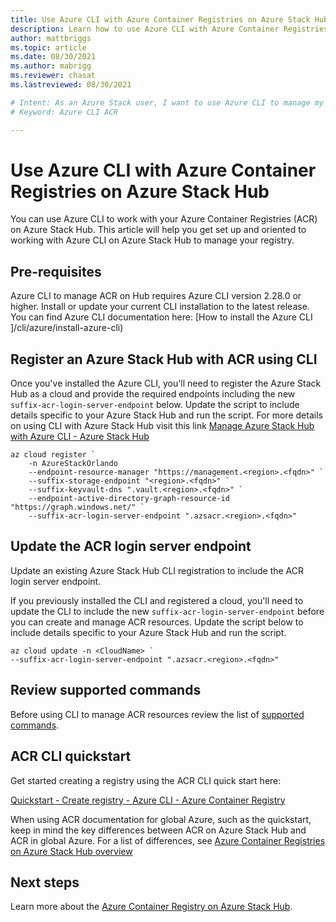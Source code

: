 ```yaml
---
title: Use Azure CLI with Azure Container Registries on Azure Stack Hub
description: Learn how to use Azure CLI with Azure Container Registries on Azure Stack Hub
author: mattbriggs
ms.topic: article
ms.date: 08/30/2021
ms.author: mabrigg
ms.reviewer: chasat
ms.lastreviewed: 08/30/2021

# Intent: As an Azure Stack user, I want to use Azure CLI to manage my registry.
# Keyword: Azure CLI ACR

---
```


# Use Azure CLI with Azure Container Registries on Azure Stack Hub

You can use Azure CLI to work with your Azure Container Registries (ACR) on Azure Stack Hub. This article will help you get set up and oriented to working with Azure CLI on Azure Stack Hub to manage your registry.

## Pre-requisites

Azure CLI to manage ACR on Hub requires Azure CLI version 2.28.0 or higher. Install or update your current CLI installation to the latest release. You can find Azure CLI documentation here: [How to install the Azure CLI ]/cli/azure/install-azure-cli)

## Register an Azure Stack Hub with ACR using CLI

Once you've installed the Azure CLI, you'll need to register the Azure Stack Hub as a cloud and provide the required endpoints including the new `suffix-acr-login-server-endpoint` below. Update the script to include details specific to your Azure Stack Hub and run the script. For more details on using CLI with Azure Stack Hub visit this link [Manage Azure Stack Hub with Azure CLI - Azure Stack Hub](azure-stack-version-profiles-azurecli2.md)

```azurecli
az cloud register `
    -n AzureStackOrlando
    --endpoint-resource-manager "https://management.<region>.<fqdn>" `
    --suffix-storage-endpoint "<region>.<fqdn>" `
    --suffix-keyvault-dns ".vault.<region>.<fqdn>" `
    --endpoint-active-directory-graph-resource-id "https://graph.windows.net/" `
    --suffix-acr-login-server-endpoint ".azsacr.<region>.<fqdn>"
```

## Update the ACR login server endpoint

Update an existing Azure Stack Hub CLI registration to include the ACR login server endpoint.

If you previously installed the CLI and registered a cloud, you'll need to update the CLI to include the new `suffix-acr-login-server-endpoint` before you can create and manage ACR resources. Update the script below to include details specific to your Azure Stack Hub and run the script.

```azurecli  
az cloud update -n <CloudName> `
--suffix-acr-login-server-endpoint ".azsacr.<region>.<fqdn>"
```

## Review supported commands

Before using CLI to manage ACR resources review the list of [supported commands](container-registry-commands.md).

## ACR CLI quickstart

Get started creating a registry using the ACR CLI quick start here:

[Quickstart - Create registry - Azure CLI - Azure Container Registry ](/azure/container-registry/container-registry-get-started-azure-cli)

When using ACR documentation for global Azure, such as the quickstart, keep in mind the key differences between ACR on Azure Stack Hub and ACR in global Azure. For a list of differences, see [Azure Container Registries on Azure Stack Hub overview](container-registry-overview.md#acr-on-azure-and-acr-on-azure-stack-hub)

## Next steps

Learn more about the [Azure Container Registry on Azure Stack Hub](container-registry-overview.md).